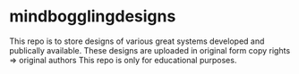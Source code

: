 # mindbogglingdesigns

This repo is to store designs of various great systems developed and publically available. These designs are uploaded in original form
copy rights => original authors
This repo is only for educational purposes.
